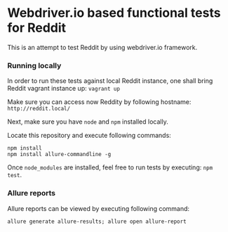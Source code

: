 # Webdriver.io based functional tests for Reddit

This is an attempt to test Reddit by using webdriver.io framework.

### Running locally
In order to run these tests against local Reddit instance, one shall bring Reddit vagrant instance up:
`vagrant up`

Make sure you can access now Reddity by following hostname: `http://reddit.local/`

Next, make sure you have `node` and `npm` installed locally.

Locate this repository and execute following commands:
```
npm install
npm install allure-commandline -g
```

Once `node_modules` are installed, feel free to run tests by executing: `npm test`.

### Allure reports

Allure reports can be viewed by executing following command:
```
allure generate allure-results; allure open allure-report
```